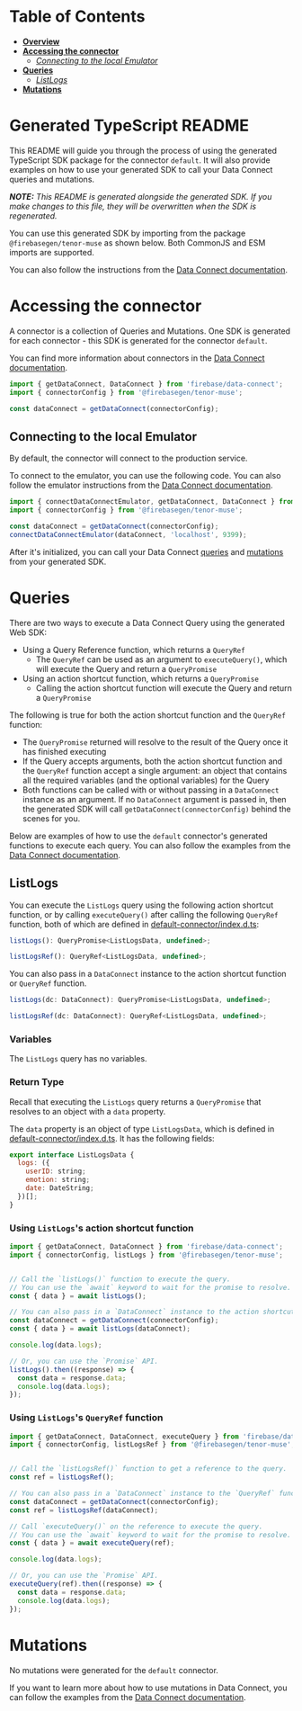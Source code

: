 # Table of Contents
- [**Overview**](#generated-typescript-readme)
- [**Accessing the connector**](#accessing-the-connector)
  - [*Connecting to the local Emulator*](#connecting-to-the-local-emulator)
- [**Queries**](#queries)
  - [*ListLogs*](#listlogs)
- [**Mutations**](#mutations)

# Generated TypeScript README
This README will guide you through the process of using the generated TypeScript SDK package for the connector `default`. It will also provide examples on how to use your generated SDK to call your Data Connect queries and mutations.

***NOTE:** This README is generated alongside the generated SDK. If you make changes to this file, they will be overwritten when the SDK is regenerated.*

You can use this generated SDK by importing from the package `@firebasegen/tenor-muse` as shown below. Both CommonJS and ESM imports are supported.

You can also follow the instructions from the [Data Connect documentation](https://firebase.google.com/docs/data-connect/web-sdk#set-client).

# Accessing the connector
A connector is a collection of Queries and Mutations. One SDK is generated for each connector - this SDK is generated for the connector `default`.

You can find more information about connectors in the [Data Connect documentation](https://firebase.google.com/docs/data-connect#how-does).

```javascript
import { getDataConnect, DataConnect } from 'firebase/data-connect';
import { connectorConfig } from '@firebasegen/tenor-muse';

const dataConnect = getDataConnect(connectorConfig);
```

## Connecting to the local Emulator
By default, the connector will connect to the production service.

To connect to the emulator, you can use the following code.
You can also follow the emulator instructions from the [Data Connect documentation](https://firebase.google.com/docs/data-connect/web-sdk#instrument-clients).

```javascript
import { connectDataConnectEmulator, getDataConnect, DataConnect } from 'firebase/data-connect';
import { connectorConfig } from '@firebasegen/tenor-muse';

const dataConnect = getDataConnect(connectorConfig);
connectDataConnectEmulator(dataConnect, 'localhost', 9399);
```

After it's initialized, you can call your Data Connect [queries](#queries) and [mutations](#mutations) from your generated SDK.

# Queries

There are two ways to execute a Data Connect Query using the generated Web SDK:
- Using a Query Reference function, which returns a `QueryRef`
  - The `QueryRef` can be used as an argument to `executeQuery()`, which will execute the Query and return a `QueryPromise`
- Using an action shortcut function, which returns a `QueryPromise`
  - Calling the action shortcut function will execute the Query and return a `QueryPromise`

The following is true for both the action shortcut function and the `QueryRef` function:
- The `QueryPromise` returned will resolve to the result of the Query once it has finished executing
- If the Query accepts arguments, both the action shortcut function and the `QueryRef` function accept a single argument: an object that contains all the required variables (and the optional variables) for the Query
- Both functions can be called with or without passing in a `DataConnect` instance as an argument. If no `DataConnect` argument is passed in, then the generated SDK will call `getDataConnect(connectorConfig)` behind the scenes for you.

Below are examples of how to use the `default` connector's generated functions to execute each query. You can also follow the examples from the [Data Connect documentation](https://firebase.google.com/docs/data-connect/web-sdk#using-queries).

## ListLogs
You can execute the `ListLogs` query using the following action shortcut function, or by calling `executeQuery()` after calling the following `QueryRef` function, both of which are defined in [default-connector/index.d.ts](./index.d.ts):
```javascript
listLogs(): QueryPromise<ListLogsData, undefined>;

listLogsRef(): QueryRef<ListLogsData, undefined>;
```
You can also pass in a `DataConnect` instance to the action shortcut function or `QueryRef` function.
```javascript
listLogs(dc: DataConnect): QueryPromise<ListLogsData, undefined>;

listLogsRef(dc: DataConnect): QueryRef<ListLogsData, undefined>;
```

### Variables
The `ListLogs` query has no variables.
### Return Type
Recall that executing the `ListLogs` query returns a `QueryPromise` that resolves to an object with a `data` property.

The `data` property is an object of type `ListLogsData`, which is defined in [default-connector/index.d.ts](./index.d.ts). It has the following fields:
```javascript
export interface ListLogsData {
  logs: ({
    userID: string;
    emotion: string;
    date: DateString;
  })[];
}
```
### Using `ListLogs`'s action shortcut function

```javascript
import { getDataConnect, DataConnect } from 'firebase/data-connect';
import { connectorConfig, listLogs } from '@firebasegen/tenor-muse';


// Call the `listLogs()` function to execute the query.
// You can use the `await` keyword to wait for the promise to resolve.
const { data } = await listLogs();

// You can also pass in a `DataConnect` instance to the action shortcut function.
const dataConnect = getDataConnect(connectorConfig);
const { data } = await listLogs(dataConnect);

console.log(data.logs);

// Or, you can use the `Promise` API.
listLogs().then((response) => {
  const data = response.data;
  console.log(data.logs);
});
```

### Using `ListLogs`'s `QueryRef` function

```javascript
import { getDataConnect, DataConnect, executeQuery } from 'firebase/data-connect';
import { connectorConfig, listLogsRef } from '@firebasegen/tenor-muse';


// Call the `listLogsRef()` function to get a reference to the query.
const ref = listLogsRef();

// You can also pass in a `DataConnect` instance to the `QueryRef` function.
const dataConnect = getDataConnect(connectorConfig);
const ref = listLogsRef(dataConnect);

// Call `executeQuery()` on the reference to execute the query.
// You can use the `await` keyword to wait for the promise to resolve.
const { data } = await executeQuery(ref);

console.log(data.logs);

// Or, you can use the `Promise` API.
executeQuery(ref).then((response) => {
  const data = response.data;
  console.log(data.logs);
});
```

# Mutations

No mutations were generated for the `default` connector.

If you want to learn more about how to use mutations in Data Connect, you can follow the examples from the [Data Connect documentation](https://firebase.google.com/docs/data-connect/web-sdk#using-mutations).

